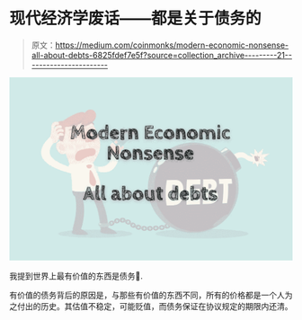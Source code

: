 # 现代经济学废话——都是关于债务的

> 原文：<https://medium.com/coinmonks/modern-economic-nonsense-all-about-debts-6825fdef7e5f?source=collection_archive---------21----------------------->

![](img/72fa9216259b860ae0af6acd25fc9f68.png)

我提到世界上最有价值的东西是债务🧾.

有价值的债务背后的原因是，与那些有价值的东西不同，所有的价格都是一个人为之付出的历史。其估值不稳定，可能贬值，而债务保证在协议规定的期限内还清。
